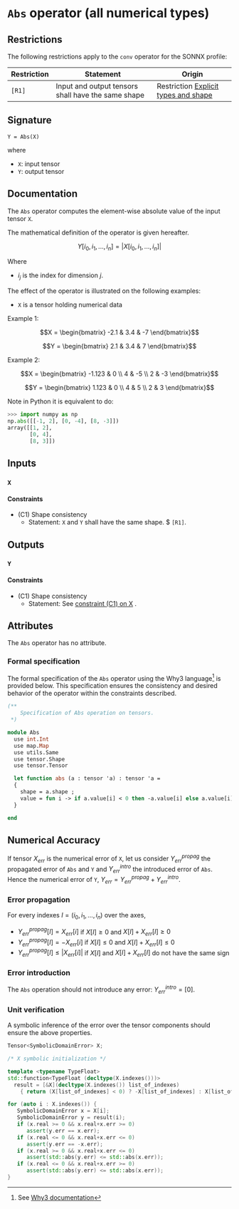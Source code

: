 
# `Abs` operator (all numerical types)

## Restrictions
The following restrictions apply to the `conv` operator for the SONNX profile:

| Restriction    | Statement | Origin |
| -------- | ------- | ------- |
| `[R1]` | Input and output tensors shall have the same shape | Restriction [Explicit types and shape](../../../deliverables/reqs/reqs.md#req-gr-000-explicit-types-and-shapes) |


## Signature

`Y = Abs(X)`

where
- `X`: input tensor 
- `Y`: output tensor

## Documentation

The `Abs` operator computes the element-wise absolute value of the input tensor `X`.

The mathematical definition of the operator is given hereafter.

$$
Y[i_0,i_1,...,i_n] = |X[i_0,i_1,...,i_n]|
$$

Where
- $i_j$ is the index for dimension $j$.

The effect of the operator is illustrated on the following examples:
- `X` is a tensor holding numerical data

Example 1:
```math
X = \begin{bmatrix} -2.1 & 3.4 & -7 \end{bmatrix}
```

```math
Y = \begin{bmatrix} 2.1 & 3.4 & 7 \end{bmatrix}
```

Example 2:
```math
X = \begin{bmatrix} -1.123 & 0 \\ 4 & -5 \\ 2 & -3 \end{bmatrix}
```
```math
Y = \begin{bmatrix} 1.123 & 0 \\ 4 & 5 \\ 2 & 3 \end{bmatrix}
```

Note in Python it is equivalent to do:
```python
>>> import numpy as np
np.abs([[-1, 2], [0, -4], [8, -3]])
array([[1, 2],
       [0, 4],
       [8, 3]])
```

## Inputs

### `X`

#### Constraints

- (C1)  <a name="shape_consist"></a> Shape consistency
    - Statement: `X` and `Y` shall have the same shape. $ `[R1]`.

## Outputs

### `Y`

#### Constraints

- (C1) Shape consistency
    - Statement: See [constraint (C1) on X](#shape_consist) .

## Attributes

The `Abs` operator has no attribute.

### Formal specification

The formal specification of the `Abs` operator using the Why3 language[^1] is provided below. This specification ensures the consistency and desired behavior of the operator within the constraints described.

```ocaml
(**
    Specification of Abs operation on tensors.
 *)

module Abs
  use int.Int
  use map.Map
  use utils.Same
  use tensor.Shape
  use tensor.Tensor

  let function abs (a : tensor 'a) : tensor 'a =
  {
    shape = a.shape ;
    value = fun i -> if a.value[i] < 0 then -a.value[i] else a.value[i] ;
  }

end
```

[^1]: See [Why3 documentation](https://www.why3.org/)

## Numerical Accuracy

If tensor $X_{\textit{err}}$ is the numerical error of `X`, let us consider
$Y_{\textit{err}}^{\textit{propag}}$ the propagated error of `Abs` and `Y`
and $Y_{\textit{err}}^{\textit{intro}}$ the introduced error of `Abs`.
Hence the numerical error of `Y`, $Y_{\textit{err}} = Y_{\textit{err}}^{\textit{propag}} + Y_{\textit{err}}^{\textit{intro}}$.

### Error propagation

For every indexes $I = (i_0,i_1,...,i_n)$ over the axes, 

- $Y_{\textit{err}}^{\textit{propag}}[I] = X_{\textit{err}}[i]$ if $X[I] \geq 0$
  and $X[I]+X_{\textit{err}}[I] \geq 0$  
- $Y_{\textit{err}}^{\textit{propag}}[I] = -X_{\textit{err}}[i]$ if $X[I] \leq 0$
  and $X[I]+X_{\textit{err}}[I] \leq 0$ 
- $Y_{\textit{err}}^{\textit{propag}}[I] \leq |X_{\textit{err}}[i]|$ if $X[I]$
  and $X[I]+X_{\textit{err}}[I]$ do not have the same sign

### Error introduction

The `Abs` operation should not introduce any error: $Y_{\textit{err}}^{\textit{intro}} = [0]$.

### Unit verification

A symbolic inference of the error over the tensor components should ensure the
above properties.

```c++
Tensor<SymbolicDomainError> X;

/* X symbolic initialization */

template <typename TypeFloat>
std::function<TypeFloat (decltype(X.indexes()))>
  result = [&X](decltype(X.indexes()) list_of_indexes)
    { return (X[list_of_indexes] < 0) ? -X[list_of_indexes] : X[list_of_indexes]; }

for (auto i : X.indexes()) {
   SymbolicDomainError x = X[i];
   SymbolicDomainError y = result(i);
   if (x.real >= 0 && x.real+x.err >= 0)
      assert(y.err == x.err);
   if (x.real <= 0 && x.real+x.err <= 0)
      assert(y.err == -x.err);
   if (x.real >= 0 && x.real+x.err <= 0)
      assert(std::abs(y.err) <= std::abs(x.err));
   if (x.real <= 0 && x.real+x.err >= 0)
      assert(std::abs(y.err) <= std::abs(x.err));
}
```


